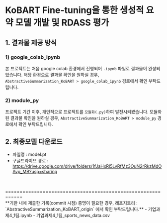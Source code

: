# KoBART Fine-tuning을 통한 생성적 요약 모델 개발 및 RDASS 평가

## 1. 결과물 제공 방식
### 1) google_colab_ipynb
본 프로젝트는 처음 google colab 환경에서 진행되어 `.ipynb` 파일로 결과물이 완성되었습니다.
해당 환경으로 결과물 확인을 원하실 경우, `AbstractiveSummarization_KoBART > google_colab_ipynb` 경로에서 확인 부탁드립니다.

### 2) module_py
프로젝트 기간 이후, 개인적으로 프로젝트를 `모듈화(.py)`하여 발전시켜봤습니다.
모듈화된 결과물 확인을 원하실 경우, `AbstractiveSummarization_KoBART > module_py` 경로에서 확인 부탁드립니다.
<br>

## 2. 최종모델 다운로드
- 파일명 : model.pt
- 구글드라이브 경로 : https://drive.google.com/drive/folders/1fJaHxRl5LvRfMz3OuN2rRkzMdOAvp_MB?usp=sharing
<br>
<br>
============================================================<br>
**기한 내에 제출한 기록(commit 시점) 증명이 필요한 경우, 레포지토리 : `AbstractiveSummarization_KoBART_origin` 에서 확인 부탁드립니다.**
- 기업과제4_1팀.ipynb
- 기업과제4_1팀_sports_news_data.csv
